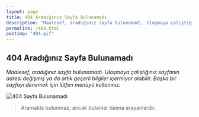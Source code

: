```yaml
---
layout: page
title: 404 Aradığınız Sayfa Bulunamadı
description: "Maalesef, aradığınız sayfa bulunamadı. Ulaşmaya çalıştığınız sayfanın adresi değişmiş ya da artık geçerli bilgiler içermiyor olabilir."
permalink: /404.html
postimg: "404.gif"
---
```


## 404 Aradığınız Sayfa Bulunamadı

*Maalesef, aradığınız sayfa bulunamadı. Ulaşmaya çalıştığınız sayfanın adresi değişmiş ya da artık geçerli bilgiler içermiyor olabilir. Başka bir sayfayı denemek için lütfen menüyü kullanınız.*

![404 Sayfa Bulunamadı](http://ahmetcadirci.com.tr/images/404.gif "404 Sayfa Bulunamadı")

<blockquote class="blockquote__alternative">
    Aramakla bulunmaz; ancak bulanlar daima arayanlardır.
</blockquote>